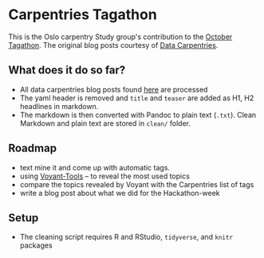 # Carpentries Tagathon

This is the Oslo carpentry Study group's contribution to the [October Tagathon](https://carpentries.org/blog/2019/10/carpentries-tagathon/). The original blog posts courtesy of [Data Carpentries](https://datacarpentry.org/blog/).

## What does it do so far?

* All data carpentries blog posts found [here](https://github.com/datacarpentry/datacarpentry.github.io/tree/master/_posts) are processed
* The yaml header is removed and `title` and `teaser` are added as H1, H2 headlines in markdown. 
* The markdown is then converted with Pandoc to plain text (`.txt`). Clean Markdown and plain text are stored in `clean/` folder.

## Roadmap

* text mine it and come up with automatic tags.
* using [Voyant-Tools](https://voyant-tools.org/) – to reveal the most used topics
* compare the topics revealed by Voyant with the Carpentries list of tags
* write a blog post about what we did for the Hackathon-week

## Setup

* The cleaning script requires R and RStudio, `tidyverse`, and `knitr` packages
